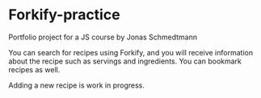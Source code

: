 # Forkify-practice

Portfolio project for a JS course by Jonas Schmedtmann

You can search for recipes using Forkify, and you will receive information about the recipe such as servings and ingredients. You can bookmark recipes as well.

Adding a new recipe is work in progress.
